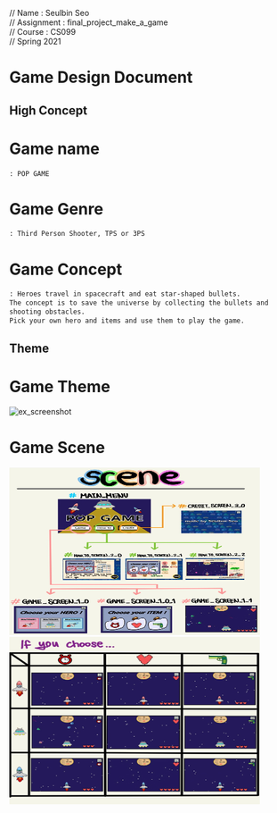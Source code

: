 // Name       : Seulbin Seo       
// Assignment : final_project_make_a_game       
// Course     : CS099      
// Spring 2021      

Game Design Document
=====================
High Concept
--------------

# Game name 
    : POP GAME
# Game Genre
    : Third Person Shooter, TPS or 3PS
# Game Concept
    : Heroes travel in spacecraft and eat star-shaped bullets.          
    The concept is to save the universe by collecting the bullets and shooting obstacles.    
    Pick your own hero and items and use them to play the game.      

Theme
-------
# Game Theme 
![ex_screenshot](.images/theme.jpg)

# Game Scene
<img src="images/scene1.jpg" width ="450px" height ="300px" alt="Scene"></img><br/>
<img src="images/scene2.jpg" width ="450px" height ="300px" alt="Scene"></img><br/>

